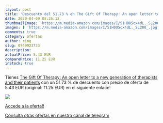 ```yaml
---
layout: post
title: 'Descuento del 51.73 % en The Gift Of Therapy: An open letter to a'
date: 2020-04-09 08:26:12
thumbnailImage: 'https://m.media-amazon.com/images/I/51H0O5cx4dL._SL200_.jpg'
images: [ 'https://m.media-amazon.com/images/I/51H0O5cx4dL._SL200_.jpg' ]
comments: true
category: ofertas
author: ring
slug: 0749923733
description:
actualPrice: 5.43 EUR
comparePrice: 11.25 EUR
inStock: true
---
```


Tienes [The Gift Of Therapy: An open letter to a new generation of therapists and their patients](https://www.amazon.com/dp/0749923733/?tag=redken08-20) con un 51.73 % de descuento con precio de oferta de 5.43 EUR (original: 11.25 EUR) en el siguiente enlace!

[![](https://m.media-amazon.com/images/I/51H0O5cx4dL._SL200_.jpg)](https://www.amazon.com/dp/0749923733/?tag=redken08-20)

[Accede a la oferta!!](https://www.amazon.com/dp/0749923733/?tag=redken08-20)

[Consulta otras ofertas en nuestro canal de telegram](https://t.me/s/ofertas25)
